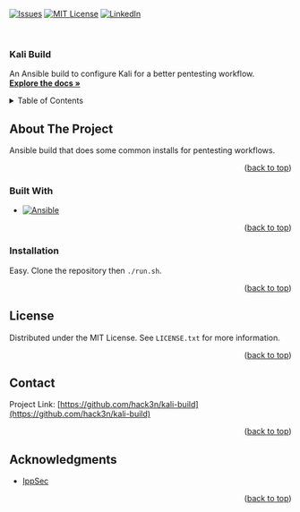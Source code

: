 <a name="readme-top"></a>

[![Issues][issues-shield]][issues-url]
[![MIT License][license-shield]][license-url]
[![LinkedIn][linkedin-shield]][linkedin-url]

<br />
<h3>Kali Build</h3>

<p>
  An Ansible build to configure Kali for a better pentesting workflow.
  <br />
  <a href="https://github.com/hack3n/kali-build"><strong>Explore the docs »</strong></a>
</p>

<!-- TABLE OF CONTENTS -->
<details>
  <summary>Table of Contents</summary>
  <ol>
    <li>
      <a href="#about-the-project">About The Project</a>
      <ul>
        <li><a href="#built-with">Built With</a></li>
      </ul>
    </li>
    <li>
      <a href="#installation">Installation</a>
    </li>
    <li><a href="#license">License</a></li>
    <li><a href="#contact">Contact</a></li>
    <li><a href="#acknowledgments">Acknowledgments</a></li>
  </ol>
</details>

<!-- ABOUT THE PROJECT -->
## About The Project

Ansible build that does some common installs for pentesting workflows.

<p align="right">(<a href="#readme-top">back to top</a>)</p>


### Built With

* [![Ansible][Ansible-img]][Ansible-url]

<p align="right">(<a href="#readme-top">back to top</a>)</p>


### Installation
Easy. Clone the repository then `./run.sh`.


<p align="right">(<a href="#readme-top">back to top</a>)</p>


## License

Distributed under the MIT License. See `LICENSE.txt` for more information.

<p align="right">(<a href="#readme-top">back to top</a>)</p>


## Contact

Project Link: [https://github.com/hack3n/kali-build](https://github.com/hack3n/kali-build)

<p align="right">(<a href="#readme-top">back to top</a>)</p>


## Acknowledgments

* [IppSec](https://www.youtube.com/@ippsec)

<p align="right">(<a href="#readme-top">back to top</a>)</p>


<!-- MARKDOWN LINKS & IMAGES -->
<!-- https://www.markdownguide.org/basic-syntax/#reference-style-links -->
[issues-shield]: https://img.shields.io/github/issues/hack3n/kali-build.svg?style=for-the-badge
[issues-url]: https://github.com/hack3n/kali-build/issues
[license-shield]: https://img.shields.io/github/license/hack3n/kali-build.svg?style=for-the-badge
[license-url]: https://github.com/hack3n/kali-build/blob/master/LICENSE.txt
[linkedin-shield]: https://img.shields.io/badge/-LinkedIn-black.svg?style=for-the-badge&logo=linkedin&colorB=555
[linkedin-url]: https://linkedin.com/in/linkedin_username
[Ansible-img]:https://ansible.com
[Ansible-url]: https://img.shields.io/badge/Ansible-000000?style=for-the-badge&logo=ansible&logoColor=white